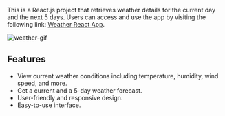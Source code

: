 This is a React.js project that retrieves weather details for the current day and the next 5 days. Users can access and use the app by visiting the following link: [Weather React App](https://el3amed74.github.io/weather-react-app/).

![weather-gif](https://github.com/el3amed74/weather-react-app/assets/88010609/0e224041-c7a7-4822-8186-76e70246d873)

## Features

- View current weather conditions including temperature, humidity, wind speed, and more.
- Get a current and a 5-day weather forecast.
- User-friendly and responsive design.
- Easy-to-use interface.

